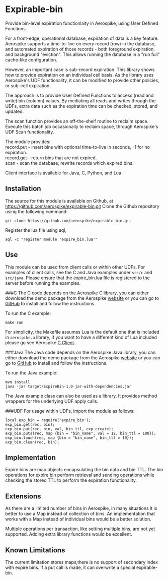 Expirable-bin
=============

Provide bin-level expiration functionlaity in Aerospike, using User Defined Functions.

For a front-edge, operational database, expiration of data is a key feature. Aerospike
supports a time-to-live on every record (row) in the database, and automated expiration
of those records - both foreground expiration, and background "eviction". This allows
running the database in a "run full" cache-like configuration.

However, an important case is sub-record expiration. This library shows how to provide
expiration on an individual cell basis. As the library uses Aerospike's UDF functionality,
it can be modified to provide other policies, or sub-cell expiration.

The approach is to provide User Defined Functions to access (read and write) bin (column) values.
By mediating all reads and writes through the UDFs, extra data such as the expiration time
can be checked, stored, and updated.

The scan function provides an off-the-shelf routine to reclaim space. Execute this batch
job occasionally to reclaim space, through Aerospike's UDF Scan functionality.

The module provides:  
record.put - insert bins with optional time-to-live in seconds, -1 for no expiration.  
record.get - return bins that are not expired.  
scan - scan the database, rewrite records which expired bins.

Client interface is available for Java, C, Python, and Lua

## Installation

The source for this module is available on Github, at https://github.com/aerospike/expirable-bin.git
Clone the Github repository using the following command:
```
git clone https://github.com/aerospike/expirable-bin.git
```

Register the lua file using aql,
```aql
aql -c "register module 'expire_bin.lua'"
```

## Use

This module can be used from client calls or within other UDFs. For examples of client
calls, see the C and Java examples under ```src/c``` and ```src/java```. Please ensure
that the expire_bin.lua file is registered to the server before running the examples.

###C 
The C code depends on the Aerospike C library, you can either download the demo package from the Aerospike [website](http://www.aerospike.com/docs/client/c/) or you can go to [GitHub](https://github.com/aerospike/aerospike-client-c) to install and follow the instructions.

To run the C example: 
```
make run 
```
For simplicity, the Makefile assumes Lua is the default one that is included in ```aerospike.a``` library, if you want to have a different kind of Lua included please go see Aerospike [C Client](https://docs.aerospike.com/display/V3/C+Client+Guide).

###Java
The Java code depends on the Aerospike Java library, you can either download the demo package from the Aerospike [website](http://www.aerospike.com/docs/client/java/) or you can go to [GitHub](https://github.com/aerospike/aerospike-client-java) to install and follow the instructions. 

To run the Java example:
```
mvn install
java -jar target/ExpireBin-1.0-jar-with-dependencies.jar
```
The Java example class can also be used as a library. It provides method wrappers for
the underlying UDF apply calls. 

###UDF
For usage within UDFs, import the module as follows:
```
local exp_bin = require('expire_bin');
exp_bin.get(rec, bin);
exp_bin.put(rec, bin, val, bin_ttl, exp_create);
exp_bin.puts(rec, map {bin = "bin_name", val = 12, bin_ttl = 100});
exp_bin.touch(rec, map {bin = "bin_name", bin_ttl = 10});
exp_bin.clean(rec, bin);
```

## Implementation

Expire bins are map objects encapsulating the bin data and bin TTL. The bin operations for
expire bin perform retrieval and sending operations while checking the stored TTL 
to perform the expiration functionality. 

## Extensions

As there are a limited number of bins in Aerospike, in many situations it is better to use a Map
instead of collection of bins. An implementation that works with a Map instead of individual bins
would be a better solution.

Multiple operations per transaction, like setting multiple bins, are not yet supported. Adding
extra library functions would be excellent.

## Known Limitations
The current limitation stores maps,there is no support of secondary index with expire bins.
If a put call is made, it can overwrite a special expirable-bin.
